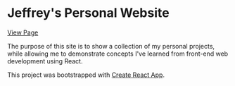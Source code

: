  # Jeffrey's Personal Website

[View Page](https://jlrzhen.github.io)

The purpose of this site is to show a 
collection of my personal projects, while 
allowing me to demonstrate concepts I've learned 
from front-end web development using React. 

This project was bootstrapped with [Create React App](https://github.com/facebook/create-react-app).

